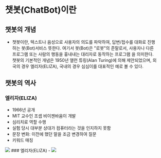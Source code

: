 # 챗봇(ChatBot)이란
## 챗봇의 개념
- 챗봇이란, 텍스트나 음성으로 사용자의 의도를 파악하여, 답변/접수를 대화로 진행하는 봇(Bot)서비스 뜻한다.
여기서 봇(Bot)은 "로봇"의 준말로서, 사용자나 다른 프로그램 또는 사람의 행동을 흉내내는 대리자로 동작하는 프로그램 을 의미한다. 
챗봇의 기본적인 개념은 1950년 앨런 튜링(Alan Turing)에 의해 제안되었으며,
외국의 경우 엘리자(ELIZA), 국내의 경우 심심이를 대표적인 예로 볼 수 있다.

## 챗봇의 역사
### 엘리자(ELIZA)
- 1966년 공개
- MIT 교수인 조셉 비이젠바움이 개발
- 심리치료 역할 수행
- 실험 당시 대부분 상대가 컴퓨터라는 것을 인지하지 못함
- 문장 변화: 이전에 했던 말을 조금 변경하여 질문
- 키워드 매칭 
<img src="https://mblogthumb-phinf.pstatic.net/MjAxNzExMDJfMjE1/MDAxNTA5NTc3MTI2MjYz.Jkf-ypzQ4q02bzpxHfPiriv8WKjhZfpW0hLpx-cqouYg.VqMOZAq_uZaz8T0J4q0MrjxGwP5KegZ-XisTliBvENcg.PNG.pgh7092/image.png?type=w800">
### 엘리자(ELIZA)
- 
<img src="https://mblogthumb-phinf.pstatic.net/MjAxNzExMDJfMTM0/MDAxNTA5NTc3MjAxNzUz.5Rhs460mPh8aUTkrv3mg_rp1WPeGjSvxyTzNrsb8whgg.pNpc0Xtwj-KVeuFiIcW8rb1MRETEgHl73DhK642CDOIg.PNG.pgh7092/image.png?type=w800">
